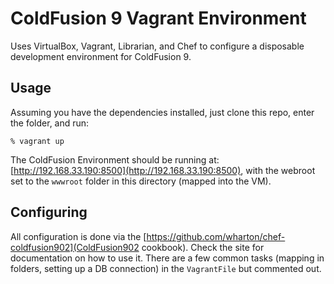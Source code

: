 # ColdFusion 9 Vagrant Environment #

Uses VirtualBox, Vagrant, Librarian, and Chef to configure a disposable development environment for ColdFusion 9. 

## Usage ##

Assuming you have the dependencies installed, just clone this repo, enter the folder, and run:

    % vagrant up

The ColdFusion Environment should be running at: [http://192.168.33.190:8500](http://192.168.33.190:8500), with the webroot set to the `wwwroot` folder in this directory (mapped into the VM).

## Configuring ##

All configuration is done via the [https://github.com/wharton/chef-coldfusion902](ColdFusion902 cookbook). Check the site for documentation on how to use it. There are a few common tasks (mapping in folders, setting up a DB connection) in the `VagrantFile` but commented out. 